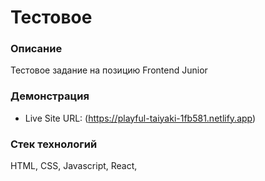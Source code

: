 # Тестовое
 
### Описание

Тестовое задание на позицию Frontend Junior

### Демонстрация

- Live Site URL: (https://playful-taiyaki-1fb581.netlify.app)

### Стек технологий

HTML,
CSS,
Javascript,
React,
